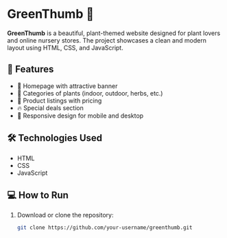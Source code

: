 # GreenThumb 🌱

**GreenThumb** is a beautiful, plant-themed website designed for plant lovers and online nursery stores. The project showcases a clean and modern layout using HTML, CSS, and JavaScript.

## 🌟 Features

- 🏡 Homepage with attractive banner
- 📂 Categories of plants (indoor, outdoor, herbs, etc.)
- 🛒 Product listings with pricing
- 🔥 Special deals section
- 📱 Responsive design for mobile and desktop

## 🛠️ Technologies Used

- HTML
- CSS
- JavaScript

## 💻 How to Run

1. Download or clone the repository:
   ```bash
   git clone https://github.com/your-username/greenthumb.git
